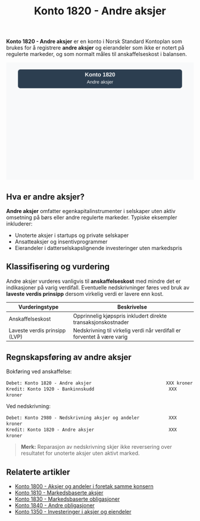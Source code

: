 ﻿---
title: "Konto 1820 - Andre aksjer"
meta_title: "1820-andre-aksjer"
meta_description: '**Konto 1820 - Andre aksjer** er en konto i Norsk Standard Kontoplan som brukes for å registrere **andre aksjer** og eierandeler som ikke er notert på reguler...'
slug: 1820-andre-aksjer
type: blog
layout: pages/single
---

**Konto 1820 - Andre aksjer** er en konto i Norsk Standard Kontoplan som brukes for å registrere **andre aksjer** og eierandeler som ikke er notert på regulerte markeder, og som normalt måles til anskaffelseskost i balansen.

![Illustrasjon av konto 1820 andre aksjer](1820-andre-aksjer-image.svg)

## Hva er andre aksjer?

**Andre aksjer** omfatter egenkapitalinstrumenter i selskaper uten aktiv omsetning på børs eller andre regulerte markeder. Typiske eksempler inkluderer:

* Unoterte aksjer i startups og private selskaper
* Ansatteaksjer og insentivprogrammer
* Eierandeler i datterselskapslignende investeringer uten markedspris

## Klassifisering og vurdering

Andre aksjer vurderes vanligvis til **anskaffelseskost** med mindre det er indikasjoner på varig verdifall. Eventuelle nedskrivninger føres ved bruk av **laveste verdis prinsipp** dersom virkelig verdi er lavere enn kost.

| Vurderingstype                | Beskrivelse                                                                      |
|-------------------------------|----------------------------------------------------------------------------------|
| Anskaffelseskost              | Opprinnelig kjøpspris inkludert direkte transaksjonskostnader                    |
| Laveste verdis prinsipp (LVP) | Nedskrivning til virkelig verdi når verdifall er forventet å være varig          |

## Regnskapsføring av andre aksjer

Bokføring ved anskaffelse:

```plaintext
Debet: Konto 1820 - Andre aksjer                            XXX kroner
Kredit: Konto 1920 - Bankinnskudd                            XXX kroner
```

Ved nedskrivning:

```plaintext
Debet: Konto 2980 - Nedskrivning aksjer og andeler           XXX kroner
Kredit: Konto 1820 - Andre aksjer                            XXX kroner
```

> **Merk:** Reparasjon av nedskrivning skjer ikke reversering over resultatet for unoterte aksjer uten aktivt marked.

## Relaterte artikler

* [Konto 1800 - Aksjer og andeler i foretak samme konsern](/blogs/kontoplan/1800-aksjer-og-andeler-i-foretak-samme-konsern "Konto 1800 - Aksjer og andeler i foretak samme konsern")
* [Konto 1810 - Markedsbaserte aksjer](/blogs/kontoplan/1810-markedsbaserte-aksjer "Konto 1810 - Markedsbaserte aksjer")
* [Konto 1830 - Markedsbaserte obligasjoner](/blogs/kontoplan/1830-markedsbaserte-obligasjoner "Konto 1830 - Markedsbaserte obligasjoner")
* [Konto 1840 - Andre obligasjoner](/blogs/kontoplan/1840-andre-obligasjoner "Konto 1840 - Andre obligasjoner: Guide til andre obligasjoner i norsk kontoplan")
* [Konto 1350 - Investeringer i aksjer og eiendeler](/blogs/kontoplan/1350-investeringer-i-aksjer-og-eiendeler "Konto 1350 - Investeringer i aksjer og eiendeler")






